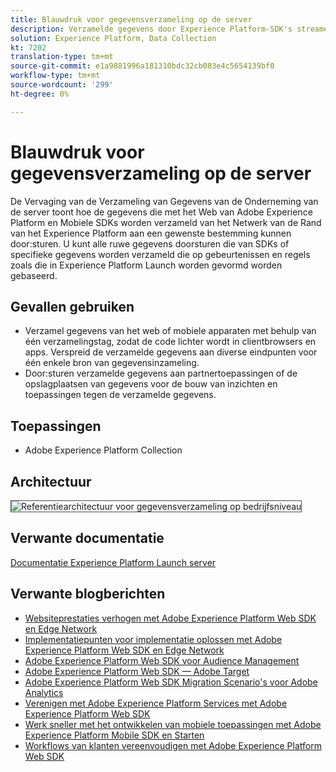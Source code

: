 ```yaml
---
title: Blauwdruk voor gegevensverzameling op de server
description: Verzamelde gegevens door Experience Platform-SDK's streamen naar doelen
solution: Experience Platform, Data Collection
kt: 7202
translation-type: tm+mt
source-git-commit: e1a9881996a181310bdc32cb083e4c5654139bf0
workflow-type: tm+mt
source-wordcount: '299'
ht-degree: 0%

---
```



# Blauwdruk voor gegevensverzameling op de server

De Vervaging van de Verzameling van Gegevens van de Onderneming van de server toont hoe de gegevens die met het Web van Adobe Experience Platform en Mobiele SDKs worden verzameld van het Netwerk van de Rand van het Experience Platform aan een gewenste bestemming kunnen door:sturen. U kunt alle ruwe gegevens doorsturen die van SDKs of specifieke gegevens worden verzameld die op gebeurtenissen en regels zoals die in Experience Platform Launch worden gevormd worden gebaseerd.

## Gevallen gebruiken

* Verzamel gegevens van het web of mobiele apparaten met behulp van één verzamelingstag, zodat de code lichter wordt in clientbrowsers en apps. Verspreid de verzamelde gegevens aan diverse eindpunten voor één enkele bron van gegevensinzameling.
* Door:sturen verzamelde gegevens aan partnertoepassingen of de opslagplaatsen van gegevens voor de bouw van inzichten en toepassingen tegen de verzamelde gegevens.

## Toepassingen

* Adobe Experience Platform Collection

## Architectuur

<img src="assets/entcollect.svg" alt="Referentiearchitectuur voor gegevensverzameling op bedrijfsniveau" style="border:1px solid #4a4a4a" />

## Verwante documentatie

[Documentatie Experience Platform Launch server](https://experienceleague.adobe.com/docs/launch/using/server-side-info/server-side-overview.html?lang=en#server-side-info)

## Verwante blogberichten

* [Websiteprestaties verhogen met Adobe Experience Platform Web SDK en Edge Network](https://medium.com/adobetech/boosting-website-performance-with-adobe-experience-platform-web-sdk-and-edge-network-329fcf70fdf9)
* [Implementatiepunten voor implementatie oplossen met Adobe Experience Platform Web SDK en Edge Network](https://medium.com/adobetech/solving-implementation-pain-points-with-adobe-experience-platform-web-sdk-and-edge-network-880b635e6819)
* [Adobe Experience Platform Web SDK voor Audience Management](https://medium.com/adobetech/adobe-experience-platform-web-sdk-for-audience-management-751fa6d063bc)
* [Adobe Experience Platform Web SDK — Adobe Target](https://medium.com/adobetech/adobe-experience-platform-web-sdk-adobe-target-9b9f621d271)
* [Adobe Experience Platform Web SDK Migration Scenario&#39;s voor Adobe Analytics](https://medium.com/adobetech/adobe-experience-platform-web-sdk-migration-scenarios-for-adobe-analytics-91c255ec82b0)
* [Verenigen met Adobe Experience Platform Services met Adobe Experience Platform Web SDK](https://medium.com/adobetech/unify-your-adobe-experience-platform-services-with-adobe-experience-platform-web-sdk-75cf6851a9fc)
* [Werk sneller met het ontwikkelen van mobiele toepassingen met Adobe Experience Platform Mobile SDK en Starten](https://medium.com/adobetech/accelerate-your-mobile-application-development-with-adobe-experience-platform-mobile-sdk-and-launch-ed023536d611)
* [Workflows van klanten vereenvoudigen met Adobe Experience Platform Web SDK](https://medium.com/adobetech/simplifying-customer-workflows-with-adobe-experience-platform-web-sdk-4e54fe134f4a)
